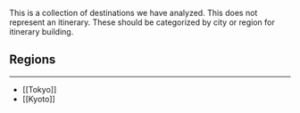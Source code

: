 This is a collection of destinations we have analyzed. This does not represent an itinerary. These should be categorized by city or region for itinerary building.

## Regions
---
- [[Tokyo]]
- [[Kyoto]]